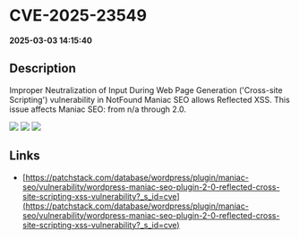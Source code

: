 # CVE-2025-23549

**2025-03-03 14:15:40**

## Description
Improper Neutralization of Input During Web Page Generation ('Cross-site Scripting') vulnerability in NotFound Maniac SEO allows Reflected XSS. This issue affects Maniac SEO: from n/a through 2.0.

![](https://img.shields.io/static/v1?label=Score&message=7.1&color=red)
![](https://img.shields.io/static/v1?label=Severity&message=HIGH&color=red)
![](https://img.shields.io/static/v1?label=CWE&message=XSS&color=green)

## Links
- [https://patchstack.com/database/wordpress/plugin/maniac-seo/vulnerability/wordpress-maniac-seo-plugin-2-0-reflected-cross-site-scripting-xss-vulnerability?_s_id=cve](https://patchstack.com/database/wordpress/plugin/maniac-seo/vulnerability/wordpress-maniac-seo-plugin-2-0-reflected-cross-site-scripting-xss-vulnerability?_s_id=cve)
